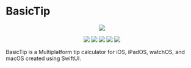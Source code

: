 # BasicTip

<p align="center">
  <img src="https://mattgilboy.com/images/basictip/banner_1600x480.png" />
</p>

<p align="center">
  <img src="https://img.shields.io/badge/iOS-14.0%2B-blue" />
  <img src="https://img.shields.io/badge/iPadOS-14.0%2B-blue" />
  <img src="https://img.shields.io/badge/watchOS-7.0%2B-blue" />
  <img src="https://img.shields.io/badge/macOS-11.0%2B-blue" />
  <img src="https://img.shields.io/badge/Swift-5-brightgreen" />
</p>

BasicTip is a Multiplatform tip calculator for iOS, iPadOS, watchOS, and macOS created using SwiftUI.
